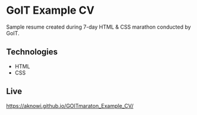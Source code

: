 # GoIT Example CV

Sample resume created during 7-day HTML & CSS marathon conducted by GoIT.

## Technologies

- HTML
- CSS

## Live

https://aknowi.github.io/GOITmaraton_Example_CV/
